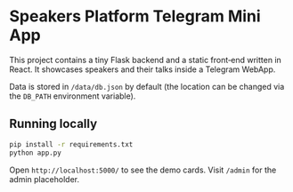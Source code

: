 # Speakers Platform Telegram Mini App

This project contains a tiny Flask backend and a static front‑end written in React. It showcases speakers and their talks inside a Telegram WebApp.

Data is stored in `/data/db.json` by default (the location can be changed via the `DB_PATH` environment variable).

## Running locally

```bash
pip install -r requirements.txt
python app.py
```

Open `http://localhost:5000/` to see the demo cards. Visit `/admin` for the admin placeholder.
